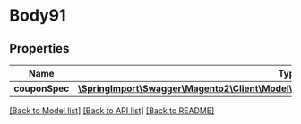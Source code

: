 # Body91

## Properties
Name | Type | Description | Notes
------------ | ------------- | ------------- | -------------
**couponSpec** | [**\SpringImport\Swagger\Magento2\Client\Model\SalesRuleDataCouponGenerationSpecInterface**](SalesRuleDataCouponGenerationSpecInterface.md) |  | 

[[Back to Model list]](../README.md#documentation-for-models) [[Back to API list]](../README.md#documentation-for-api-endpoints) [[Back to README]](../README.md)


